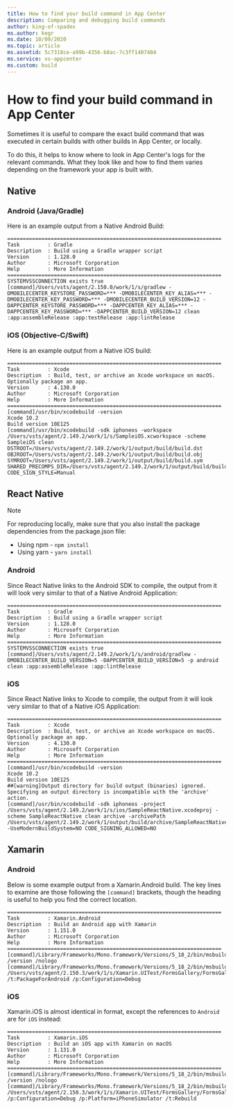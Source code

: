 ```yaml
---
title: How to find your build command in App Center
description: Comparing and debugging build commands
author: king-of-spades
ms.author: kegr
ms.date: 10/09/2020
ms.topic: article 
ms.assetid: 5c7318ce-a99b-4356-b8ac-7c3ff1407484
ms.service: vs-appcenter 
ms.custom: build
---
```


# How to find your build command in App Center
Sometimes it is useful to compare the exact build command that was executed in certain builds with other builds in App Center, or locally. 

To do this, it helps to know where to look in App Center's logs for the relevant commands. What they look like and how to find them varies depending on the framework your app is built with. 

## Native 
### Android (Java/Gradle)
Here is an example output from a Native Android Build:

```
=====================================================================
Task         : Gradle
Description  : Build using a Gradle wrapper script
Version      : 1.128.0
Author       : Microsoft Corporation
Help         : More Information
=====================================================================
SYSTEMVSSCONNECTION exists true
[command]/Users/vsts/agent/2.150.0/work/1/s/gradlew -DMOBILECENTER_KEYSTORE_PASSWORD=*** -DMOBILECENTER_KEY_ALIAS=*** -DMOBILECENTER_KEY_PASSWORD=*** -DMOBILECENTER_BUILD_VERSION=12 -DAPPCENTER_KEYSTORE_PASSWORD=*** -DAPPCENTER_KEY_ALIAS=*** -DAPPCENTER_KEY_PASSWORD=*** -DAPPCENTER_BUILD_VERSION=12 clean :app:assembleRelease :app:testRelease :app:lintRelease
```

### iOS (Objective-C/Swift) 
Here is an example output from a Native iOS build:

```
=====================================================================
Task         : Xcode
Description  : Build, test, or archive an Xcode workspace on macOS. Optionally package an app.
Version      : 4.130.0
Author       : Microsoft Corporation
Help         : More Information
=====================================================================
[command]/usr/bin/xcodebuild -version
Xcode 10.2
Build version 10E125
[command]/usr/bin/xcodebuild -sdk iphoneos -workspace /Users/vsts/agent/2.149.2/work/1/s/SampleiOS.xcworkspace -scheme SampleiOS clean DSTROOT=/Users/vsts/agent/2.149.2/work/1/output/build/build.dst OBJROOT=/Users/vsts/agent/2.149.2/work/1/output/build/build.obj SYMROOT=/Users/vsts/agent/2.149.2/work/1/output/build/build.sym SHARED_PRECOMPS_DIR=/Users/vsts/agent/2.149.2/work/1/output/build/build.pch CODE_SIGN_STYLE=Manual
```

## React Native 
> [!NOTE]
> For reproducing locally, make sure that you also install the package dependencies from the package.json file: 
> - Using npm - `npm install`
> - Using yarn - `yarn install`

### Android
Since React Native links to the Android SDK to compile, the output from it will look very similar to that of a Native Android Application:

```
=====================================================================
Task         : Gradle
Description  : Build using a Gradle wrapper script
Version      : 1.128.0
Author       : Microsoft Corporation
Help         : More Information
=====================================================================
SYSTEMVSSCONNECTION exists true
[command]/Users/vsts/agent/2.149.2/work/1/s/android/gradlew -DMOBILECENTER_BUILD_VERSION=5 -DAPPCENTER_BUILD_VERSION=5 -p android clean :app:assembleRelease :app:lintRelease
```

### iOS
Since React Native links to Xcode to compile, the output from it will look very similar to that of a Native iOS Application:

```
=====================================================================
Task         : Xcode
Description  : Build, test, or archive an Xcode workspace on macOS. Optionally package an app.
Version      : 4.130.0
Author       : Microsoft Corporation
Help         : More Information
=====================================================================
[command]/usr/bin/xcodebuild -version
Xcode 10.2
Build version 10E125
##[warning]Output directory for build output (binaries) ignored. Specifying an output directory is incompatible with the 'archive' action.
[command]/usr/bin/xcodebuild -sdk iphoneos -project /Users/vsts/agent/2.149.2/work/1/s/ios/SampleReactNative.xcodeproj -scheme SampleReactNative clean archive -archivePath /Users/vsts/agent/2.149.2/work/1/output/build/archive/SampleReactNative.xcarchive -UseModernBuildSystem=NO CODE_SIGNING_ALLOWED=NO
```

## Xamarin
### Android
Below is some example output from a Xamarin.Android build. The key lines to examine are those following the `[command]` brackets, though the heading is useful to help you find the correct location. 

```
=====================================================================
Task         : Xamarin.Android
Description  : Build an Android app with Xamarin
Version      : 1.151.0
Author       : Microsoft Corporation
Help         : More Information
=====================================================================
[command]/Library/Frameworks/Mono.framework/Versions/5_18_2/bin/msbuild /version /nologo
[command]/Library/Frameworks/Mono.framework/Versions/5_18_2/bin/msbuild /Users/vsts/agent/2.150.3/work/1/s/Xamarin.UITest/FormsGallery/FormsGallery/FormsGallery.Android/FormsGallery.Android.csproj /t:PackageForAndroid /p:Configuration=Debug
```

### iOS
Xamarin.iOS is almost identical in format, except the references to `Android` are for `iOS` instead:
```
=====================================================================
Task         : Xamarin.iOS
Description  : Build an iOS app with Xamarin on macOS
Version      : 1.131.0
Author       : Microsoft Corporation
Help         : More Information
=====================================================================
[command]/Library/Frameworks/Mono.framework/Versions/5_18_2/bin/msbuild /version /nologo
[command]/Library/Frameworks/Mono.framework/Versions/5_18_2/bin/msbuild /Users/vsts/agent/2.150.3/work/1/s/Xamarin.UITest/FormsGallery/FormsGallery.sln /p:Configuration=Debug /p:Platform=iPhoneSimulator /t:Rebuild
```